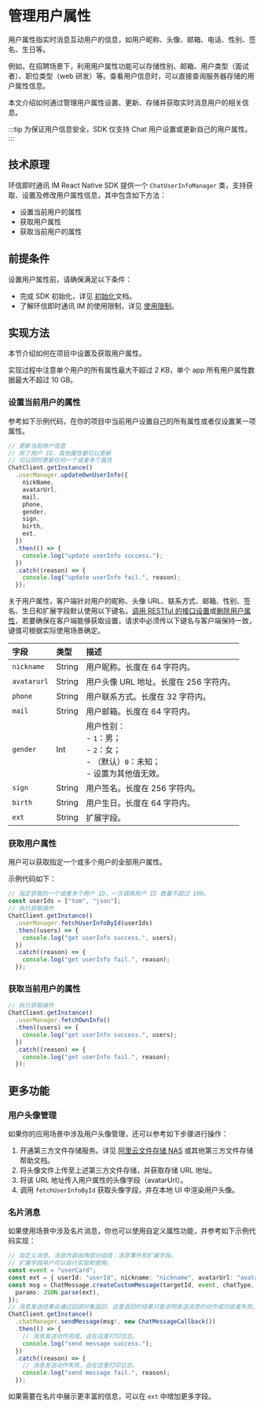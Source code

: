 # 管理用户属性

<Toc />

用户属性指实时消息互动用户的信息，如用户昵称、头像、邮箱、电话、性别、签名、生日等。

例如，在招聘场景下，利用用户属性功能可以存储性别、邮箱、用户类型（面试者）、职位类型（web 研发）等。查看用户信息时，可以直接查询服务器存储的用户属性信息。

本文介绍如何通过管理用户属性设置、更新、存储并获取实时消息用户的相关信息。

:::tip
为保证用户信息安全，SDK 仅支持 Chat 用户设置或更新自己的用户属性。
:::

## 技术原理

环信即时通讯 IM React Native SDK 提供一个 `ChatUserInfoManager` 类，支持获取、设置及修改用户属性信息，其中包含如下方法：

- 设置当前用户的属性
- 获取用户属性
- 获取当前用户的属性

## 前提条件

设置用户属性前，请确保满足以下条件：

- 完成 SDK 初始化，详见 [初始化](initialization.html)文档。
- 了解环信即时通讯 IM 的使用限制，详见 [使用限制](/product/limitation.html)。

## 实现方法

本节介绍如何在项目中设置及获取用户属性。

实现过程中注意单个用户的所有属性最大不超过 2 KB，单个 app 所有用户属性数据最大不超过 10 GB。

### 设置当前用户的属性

参考如下示例代码，在你的项目中当前用户设置自己的所有属性或者仅设置某一项属性。

```TypeScript
// 更新当前用户信息
// 除了用户 ID，其他属性都可以更新
// 可以同时更新任何一个或者多个属性
ChatClient.getInstance()
  .userManager.updateOwnUserInfo({
    nickName,
    avatarUrl,
    mail,
    phone,
    gender,
    sign,
    birth,
    ext,
  })
  .then(() => {
    console.log("update userInfo success.");
  })
  .catch((reason) => {
    console.log("update userInfo fail.", reason);
  });
```

关于用户属性，客户端针对用户的昵称、头像 URL、联系方式、邮箱、性别、签名、生日和扩展字段默认使用以下键名。[调用 RESTful 的接口设置](/document/server-side/userprofile.html#设置用户属性)或[删除用户属性](/document/server-side/userprofile.html#删除用户属性)，若要确保在客户端能够获取设置，请求中必须传以下键名与客户端保持一致，键值可根据实际使用场景确定。

| 字段        | 类型   | 描述                                                         |
| :---------- | :----- | :----------------------------------------------------------- |
| `nickname`  | String | 用户昵称。长度在 64 字符内。                                 |
| `avatarurl` | String | 用户头像 URL 地址。长度在 256 字符内。                       |
| `phone`     | String | 用户联系方式。长度在 32 字符内。                             |
| `mail`      | String | 用户邮箱。长度在 64 字符内。                                 |
| `gender`    | Int | 用户性别：<br/> - `1`：男；<br/> - `2`：女；<br/> - （默认）`0`：未知；<br/> - 设置为其他值无效。 |
| `sign`      | String | 用户签名。长度在 256 字符内。                                |
| `birth`     | String | 用户生日。长度在 64 字符内。                                 |
| `ext`       | String | 扩展字段。                                                   |

### 获取用户属性

用户可以获取指定一个或多个用户的全部用户属性。

示例代码如下：

```TypeScript
// 指定获取的一个或者多个用户 ID，一次调用用户 ID 数量不超过 100。
const userIds = ["tom", "json"];
// 执行获取操作
ChatClient.getInstance()
  .userManager.fetchUserInfoById(userIds)
  .then((users) => {
    console.log("get userInfo success.", users);
  })
  .catch((reason) => {
    console.log("get userInfo fail.", reason);
  });
```

### 获取当前用户的属性

```TypeScript
// 执行获取操作
ChatClient.getInstance()
  .userManager.fetchOwnInfo()
  .then((users) => {
    console.log("get userInfo success.", users);
  })
  .catch((reason) => {
    console.log("get userInfo fail.", reason);
  });
```

## 更多功能

### 用户头像管理

如果你的应用场景中涉及用户头像管理，还可以参考如下步骤进行操作：

1. 开通第三方文件存储服务。详见 [阿里云文件存储 NAS](https://help.aliyun.com/product/27516.html) 或其他第三方文件存储帮助文档。
2. 将头像文件上传至上述第三方文件存储，并获取存储 URL 地址。
3. 将该 URL 地址传入用户属性的头像字段（avatarUrl）。
4. 调用 `fetchUserInfoById` 获取头像字段，并在本地 UI 中渲染用户头像。

### 名片消息

如果使用场景中涉及名片消息，你也可以使用自定义属性功能，并参考如下示例代码实现：

```TypeScript
// 自定义消息。消息内容由两部分组成：消息事件和扩展字段。
// 扩展字段用户可以自行实现和使用。
const event = "userCard";
const ext = { userId: "userId", nickname: "nickname", avatarUrl: "avatarUrl" };
const msg = ChatMessage.createCustomMessage(targetId, event, chatType, {
  params: JSON.parse(ext),
});
// 消息发送结果会通过回调对象返回，这里返回的结果只是说明发送消息的动作成功或者失败。不代表消息发送的成功或者失败。
ChatClient.getInstance()
  .chatManager.sendMessage(msg!, new ChatMessageCallback())
  .then(() => {
    // 消息发送动作完成，会在这里打印日志。
    console.log("send message success.");
  })
  .catch((reason) => {
    // 消息发送动作失败，会在这里打印日志。
    console.log("send message fail.", reason);
  });
```

如果需要在名片中展示更丰富的信息，可以在 `ext` 中增加更多字段。